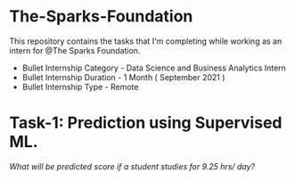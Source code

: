 # The-Sparks-Foundation

This repository contains the tasks that I'm completing while working as an intern for @The Sparks Foundation.

* Bullet Internship Category - Data Science and Business Analytics Intern
* Bullet Internship Duration - 1 Month ( September 2021 )
* Bullet Internship Type - Remote

# Task-1: Prediction using Supervised ML.
_What will be predicted score if a student studies for 9.25 hrs/ day?_
